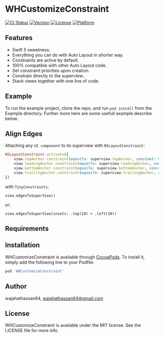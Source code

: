 # WHCustomizeConstraint

[![CI Status](https://img.shields.io/travis/wajahathassan64/WHCustomizeConstraint.svg?style=flat)](https://travis-ci.org/wajahathassan64/WHCustomizeConstraint)
[![Version](https://img.shields.io/cocoapods/v/WHCustomizeConstraint.svg?style=flat)](https://cocoapods.org/pods/WHCustomizeConstraint)
[![License](https://img.shields.io/cocoapods/l/WHCustomizeConstraint.svg?style=flat)](https://cocoapods.org/pods/WHCustomizeConstraint)
[![Platform](https://img.shields.io/cocoapods/p/WHCustomizeConstraint.svg?style=flat)](https://cocoapods.org/pods/WHCustomizeConstraint)


## Features
<ul>
  <li>Swift 5 sweetness.</li>
  <li>Everything you can do with Auto Layout in shorter way.</li>
  <li>Constraints are active by default.</li>
  <li>100% compatible with other Auto Layout code.</li>
  <li>Set constraint priorities upon creation.</li>
  <li>Constrain directly to the superview..</li>
  <li>Stack views together with one line of code.</li>
</ul>

## Example

To run the example project, clone the repo, and run `pod install` from the Example directory. Further more here are some usefull example describe below.

## Align Edges

Attaching any `UI component` to its superview with `NSLayoutConstraint`:

```ruby
NSLayoutConstraint.activate([
    view.topAnchor.constraint(equalTo: superview.topAnchor, constant: 0),
    view.leadingAnchor.constraint(equalTo: superview.leadingAnchor, constant: 0),
    view.bottomAnchor.constraint(equalTo: superview.bottomAnchor, constant: 0),
    view.trailingAnchor.constraint(equalTo: superview.trailingAnchor, constant: 0)
])
```

with `TinyConstraints`:

`view.edgesToSuperView()`

or:

`view.edgesToSuperView(insets: .top(10) + .left(10))`

## Requirements

## Installation

WHCustomizeConstraint is available through [CocoaPods](https://cocoapods.org). To install
it, simply add the following line to your Podfile:

```ruby
pod 'WHCustomizeConstraint'
```

## Author

wajahathassan64, wajahathassan64@gmail.com

## License

WHCustomizeConstraint is available under the MIT license. See the LICENSE file for more info.
